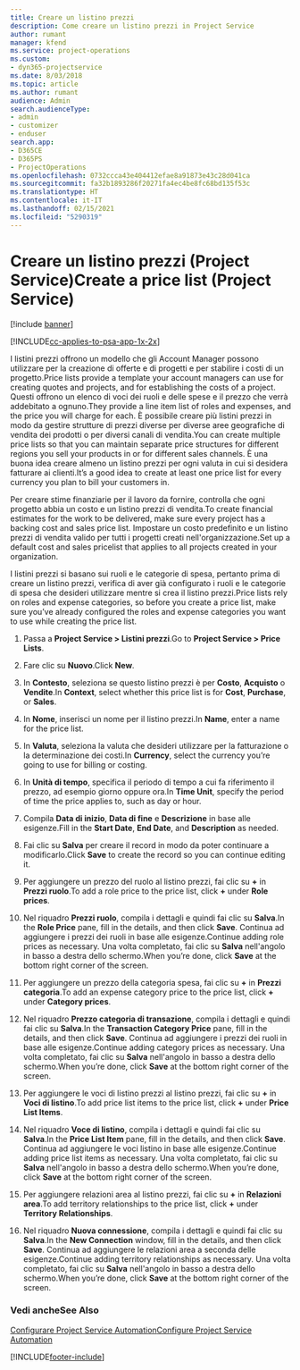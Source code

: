 ```yaml
---
title: Creare un listino prezzi
description: Come creare un listino prezzi in Project Service
author: rumant
manager: kfend
ms.service: project-operations
ms.custom:
- dyn365-projectservice
ms.date: 8/03/2018
ms.topic: article
ms.author: rumant
audience: Admin
search.audienceType:
- admin
- customizer
- enduser
search.app:
- D365CE
- D365PS
- ProjectOperations
ms.openlocfilehash: 0732ccca43e404412efae8a91873e43c28d041ca
ms.sourcegitcommit: fa32b1893286f20271fa4ec4be8fc68bd135f53c
ms.translationtype: HT
ms.contentlocale: it-IT
ms.lasthandoff: 02/15/2021
ms.locfileid: "5290319"
---
```

# <a name="create-a-price-list-project-service"></a><span data-ttu-id="13457-103">Creare un listino prezzi (Project Service)</span><span class="sxs-lookup"><span data-stu-id="13457-103">Create a price list (Project Service)</span></span>

[!include [banner](../includes/psa-now-project-operations.md)]

[!INCLUDE[cc-applies-to-psa-app-1x-2x](../includes/cc-applies-to-psa-app-1x-2x.md)]

<span data-ttu-id="13457-104">I listini prezzi offrono un modello che gli Account Manager possono utilizzare per la creazione di offerte e di progetti e per stabilire i costi di un progetto.</span><span class="sxs-lookup"><span data-stu-id="13457-104">Price lists provide a template your account managers can use for creating quotes and projects, and for establishing the costs of a project.</span></span> <span data-ttu-id="13457-105">Questi offrono un elenco di voci dei ruoli e delle spese e il prezzo che verrà addebitato a ognuno.</span><span class="sxs-lookup"><span data-stu-id="13457-105">They provide a line item list of roles and expenses, and the price you will charge for each.</span></span> <span data-ttu-id="13457-106">È possibile creare più listini prezzi in modo da gestire strutture di prezzi diverse per diverse aree geografiche di vendita dei prodotti o per diversi canali di vendita.</span><span class="sxs-lookup"><span data-stu-id="13457-106">You can create multiple price lists so that you can maintain separate price structures for different regions you sell your products in or for different sales channels.</span></span> <span data-ttu-id="13457-107">È una buona idea creare almeno un listino prezzi per ogni valuta in cui si desidera fatturare ai clienti.</span><span class="sxs-lookup"><span data-stu-id="13457-107">It’s a good idea to create at least one price list for every currency you plan to bill your customers in.</span></span>  
  
<span data-ttu-id="13457-108">Per creare stime finanziarie per il lavoro da fornire, controlla che ogni progetto abbia un costo e un listino prezzi di vendita.</span><span class="sxs-lookup"><span data-stu-id="13457-108">To create financial estimates for the work to be delivered, make sure every project has a backing cost and sales price list.</span></span> <span data-ttu-id="13457-109">Impostare un costo predefinito e un listino prezzi di vendita valido per tutti i progetti creati nell'organizzazione.</span><span class="sxs-lookup"><span data-stu-id="13457-109">Set up a default cost and sales pricelist that applies to all projects created in your organization.</span></span>  
  
<span data-ttu-id="13457-110">I listini prezzi si basano sui ruoli e le categorie di spesa, pertanto prima di creare un listino prezzi, verifica di aver già configurato i ruoli e le categorie di spesa che desideri utilizzare mentre si crea il listino prezzi.</span><span class="sxs-lookup"><span data-stu-id="13457-110">Price lists rely on roles and expense categories, so before you create a price list, make sure you’ve already configured the roles and expense categories you want to use while creating the price list.</span></span>  
  
1.  <span data-ttu-id="13457-111">Passa a **Project Service > Listini prezzi**.</span><span class="sxs-lookup"><span data-stu-id="13457-111">Go to **Project Service > Price Lists**.</span></span>  
  
2.  <span data-ttu-id="13457-112">Fare clic su **Nuovo**.</span><span class="sxs-lookup"><span data-stu-id="13457-112">Click **New**.</span></span>  
  
3.  <span data-ttu-id="13457-113">In **Contesto**, seleziona se questo listino prezzi è per **Costo**, **Acquisto** o **Vendite**.</span><span class="sxs-lookup"><span data-stu-id="13457-113">In **Context**, select whether this price list is for **Cost**, **Purchase**, or **Sales**.</span></span>  
  
4.  <span data-ttu-id="13457-114">In **Nome**, inserisci un nome per il listino prezzi.</span><span class="sxs-lookup"><span data-stu-id="13457-114">In **Name**, enter a name for the price list.</span></span>  
  
5.  <span data-ttu-id="13457-115">In **Valuta**, seleziona la valuta che desideri utilizzare per la fatturazione o la determinazione dei costi.</span><span class="sxs-lookup"><span data-stu-id="13457-115">In **Currency**, select the currency you’re going to use for billing or costing.</span></span>  
  
6.  <span data-ttu-id="13457-116">In **Unità di tempo**, specifica il periodo di tempo a cui fa riferimento il prezzo, ad esempio giorno oppure ora.</span><span class="sxs-lookup"><span data-stu-id="13457-116">In **Time Unit**, specify the period of time the price applies to, such as day or hour.</span></span>  
  
7.  <span data-ttu-id="13457-117">Compila **Data di inizio**, **Data di fine** e **Descrizione** in base alle esigenze.</span><span class="sxs-lookup"><span data-stu-id="13457-117">Fill in the **Start Date**, **End Date**, and **Description** as needed.</span></span>  
  
8.  <span data-ttu-id="13457-118">Fai clic su **Salva** per creare il record in modo da poter continuare a modificarlo.</span><span class="sxs-lookup"><span data-stu-id="13457-118">Click **Save** to create the record so you can continue editing it.</span></span>  
  
9. <span data-ttu-id="13457-119">Per aggiungere un prezzo del ruolo al listino prezzi, fai clic su **+** in **Prezzi ruolo**.</span><span class="sxs-lookup"><span data-stu-id="13457-119">To add a role price to the price list, click **+** under **Role prices**.</span></span>  
  
10. <span data-ttu-id="13457-120">Nel riquadro **Prezzi ruolo**, compila i dettagli e quindi fai clic su **Salva**.</span><span class="sxs-lookup"><span data-stu-id="13457-120">In the **Role Price** pane, fill in the details, and then click **Save**.</span></span> <span data-ttu-id="13457-121">Continua ad aggiungere i prezzi dei ruoli in base alle esigenze.</span><span class="sxs-lookup"><span data-stu-id="13457-121">Continue adding role prices as necessary.</span></span> <span data-ttu-id="13457-122">Una volta completato, fai clic su **Salva** nell'angolo in basso a destra dello schermo.</span><span class="sxs-lookup"><span data-stu-id="13457-122">When you’re done, click **Save** at the bottom right corner of the screen.</span></span>  
  
11. <span data-ttu-id="13457-123">Per aggiungere un prezzo della categoria spesa, fai clic su **+** in **Prezzi categoria**.</span><span class="sxs-lookup"><span data-stu-id="13457-123">To add an expense category price to the price list, click **+** under **Category prices**.</span></span>  
  
12. <span data-ttu-id="13457-124">Nel riquadro **Prezzo categoria di transazione**, compila i dettagli e quindi fai clic su **Salva**.</span><span class="sxs-lookup"><span data-stu-id="13457-124">In the **Transaction Category Price** pane, fill in the details, and then click **Save**.</span></span> <span data-ttu-id="13457-125">Continua ad aggiungere i prezzi dei ruoli in base alle esigenze.</span><span class="sxs-lookup"><span data-stu-id="13457-125">Continue adding category prices as necessary.</span></span> <span data-ttu-id="13457-126">Una volta completato, fai clic su **Salva** nell'angolo in basso a destra dello schermo.</span><span class="sxs-lookup"><span data-stu-id="13457-126">When you’re done, click **Save** at the bottom right corner of the screen.</span></span>  
  
13. <span data-ttu-id="13457-127">Per aggiungere le voci di listino prezzi al listino prezzi, fai clic su **+** in **Voci di listino**.</span><span class="sxs-lookup"><span data-stu-id="13457-127">To add price list items to the price list, click **+** under **Price List Items**.</span></span>  
  
14. <span data-ttu-id="13457-128">Nel riquadro **Voce di listino**, compila i dettagli e quindi fai clic su **Salva**.</span><span class="sxs-lookup"><span data-stu-id="13457-128">In the **Price List Item** pane, fill in the details, and then click **Save**.</span></span> <span data-ttu-id="13457-129">Continua ad aggiungere le voci listino in base alle esigenze.</span><span class="sxs-lookup"><span data-stu-id="13457-129">Continue adding price list items as necessary.</span></span> <span data-ttu-id="13457-130">Una volta completato, fai clic su **Salva** nell'angolo in basso a destra dello schermo.</span><span class="sxs-lookup"><span data-stu-id="13457-130">When you’re done, click **Save** at the bottom right corner of the screen.</span></span>  
  
15. <span data-ttu-id="13457-131">Per aggiungere relazioni area al listino prezzi, fai clic su **+** in **Relazioni area**.</span><span class="sxs-lookup"><span data-stu-id="13457-131">To add territory relationships to the price list, click **+** under **Territory Relationships**.</span></span>  
  
16. <span data-ttu-id="13457-132">Nel riquadro **Nuova connessione**, compila i dettagli e quindi fai clic su **Salva**.</span><span class="sxs-lookup"><span data-stu-id="13457-132">In the **New Connection** window, fill in the details, and then click **Save**.</span></span> <span data-ttu-id="13457-133">Continua ad aggiungere le relazioni area a seconda delle esigenze.</span><span class="sxs-lookup"><span data-stu-id="13457-133">Continue adding territory relationships as necessary.</span></span> <span data-ttu-id="13457-134">Una volta completato, fai clic su **Salva** nell'angolo in basso a destra dello schermo.</span><span class="sxs-lookup"><span data-stu-id="13457-134">When you’re done, click **Save** at the bottom right corner of the screen.</span></span>  
  
### <a name="see-also"></a><span data-ttu-id="13457-135">Vedi anche</span><span class="sxs-lookup"><span data-stu-id="13457-135">See Also</span></span>  
 [<span data-ttu-id="13457-136">Configurare Project Service Automation</span><span class="sxs-lookup"><span data-stu-id="13457-136">Configure Project Service Automation</span></span>](../psa/configure.md)


[!INCLUDE[footer-include](../includes/footer-banner.md)]